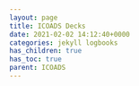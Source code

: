 ```yaml
---
layout: page
title: ICOADS Decks
date: 2021-02-02 14:12:40+0000
categories: jekyll logbooks
has_children: true
has_toc: true
parent: ICOADS
---
```

